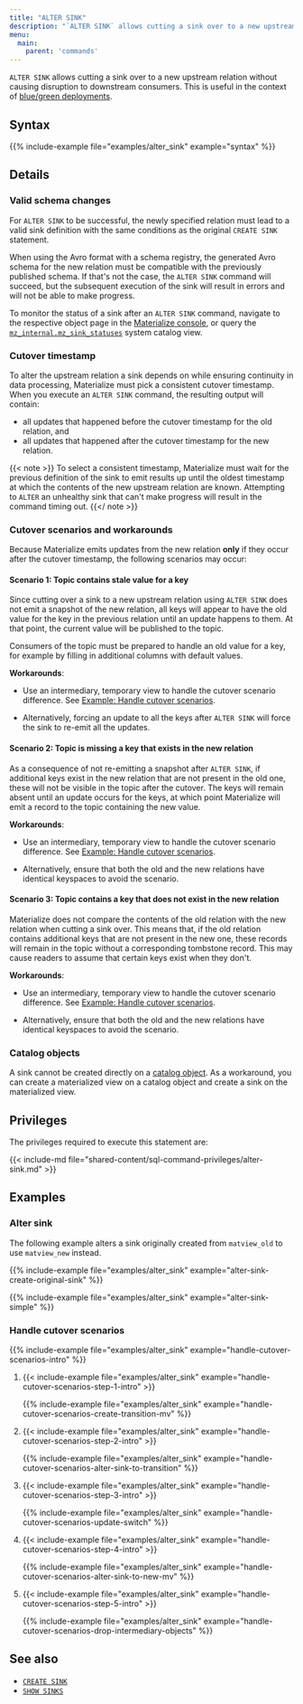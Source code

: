 ```yaml
---
title: "ALTER SINK"
description: "`ALTER SINK` allows cutting a sink over to a new upstream relation without causing disruption to downstream consumers."
menu:
  main:
    parent: 'commands'
---
```


`ALTER SINK` allows cutting a sink over to a new upstream relation without
causing disruption to downstream consumers. This is useful in the context
of [blue/green deployments](/manage/dbt/blue-green-deployments/).

## Syntax

{{% include-example file="examples/alter_sink" example="syntax" %}}

## Details

### Valid schema changes

For `ALTER SINK` to be successful, the newly specified relation must lead to a
valid sink definition with the same conditions as the original `CREATE SINK`
statement.

When using the Avro format with a schema registry, the generated Avro
schema for the new relation must be compatible with the previously published
schema. If that's not the case, the `ALTER SINK` command will succeed, but the
subsequent execution of the sink will result in errors and will not be able to
make progress.

To monitor the status of a sink after an `ALTER SINK` command, navigate to the
respective object page in the [Materialize console](https://console.materialize.com/),
or query the [`mz_internal.mz_sink_statuses`](/sql/system-catalog/mz_internal/#mz_sink_statuses)
system catalog view.

### Cutover timestamp

To alter the upstream relation a sink depends on while ensuring continuity in
data processing, Materialize must pick a consistent cutover timestamp. When you
execute an `ALTER SINK` command, the resulting output will contain:
- all updates that happened before the cutover timestamp for the old
relation, and
- all updates that happened after the cutover timestamp for the new
relation.

{{< note >}}
To select a consistent timestamp, Materialize must wait for the previous
definition of the sink to emit results up until the oldest timestamp at which
the contents of the new upstream relation are known. Attempting to `ALTER` an
unhealthy sink that can't make progress will result in the command timing out.
{{</ note >}}

### Cutover scenarios and workarounds

Because Materialize emits updates from the new relation **only** if
they occur after the cutover timestamp, the following scenarios may occur:

#### Scenario 1: Topic contains stale value for a key

Since cutting over a sink to a new upstream relation using `ALTER SINK` does not
emit a snapshot of the new relation, all keys will appear to have the old value
for the key in the previous relation until an update happens to them. At that
point, the current value will be published to the topic.

Consumers of the topic must be prepared to handle an old value for a key, for
example by filling in additional columns with default values.

**Workarounds**:

- Use an intermediary, temporary view to handle the cutover scenario difference.
See [Example: Handle cutover scenarios](#handle-cutover-scenarios).

- Alternatively, forcing an update to all the keys after `ALTER SINK` will force
the sink to re-emit all the updates.

#### Scenario 2: Topic is missing a key that exists in the new relation

As a consequence of not re-emitting a snapshot after `ALTER SINK`, if additional
keys exist in the new relation that are not present in the old one, these will
not be visible in the topic after the cutover. The keys will remain absent until
an update occurs for the keys, at which point Materialize will emit a record to
the topic containing the new value.

**Workarounds**:

- Use an intermediary, temporary view to handle the cutover scenario difference.
See [Example: Handle cutover scenarios](#handle-cutover-scenarios).

- Alternatively, ensure that both the old and the new relations have identical
keyspaces to avoid the scenario.

#### Scenario 3: Topic contains a key that does not exist in the new relation

Materialize does not compare the contents of the old relation with the new
relation when cutting a sink over. This means that, if the old relation
contains additional keys that are not present in the new one, these records
will remain in the topic without a corresponding tombstone record. This may
cause readers to assume that certain keys exist when they don't.

**Workarounds**:

- Use an intermediary, temporary view to handle the cutover scenario difference.
See [Example: Handle cutover scenarios](#handle-cutover-scenarios).

- Alternatively, ensure that both the old and the new relations have identical
keyspaces to avoid the scenario.

### Catalog objects

A sink cannot be created directly on a [catalog object](/sql/system-catalog/).
As a workaround, you can create a materialized view on a catalog object and
create a sink on the materialized view.

## Privileges

The privileges required to execute this statement are:

{{< include-md file="shared-content/sql-command-privileges/alter-sink.md" >}}

## Examples

### Alter sink

The following example alters a sink originally created from `matview_old` to use
`matview_new` instead.

{{% include-example file="examples/alter_sink"
example="alter-sink-create-original-sink" %}}

{{% include-example file="examples/alter_sink" example="alter-sink-simple" %}}

### Handle cutover scenarios

{{% include-example file="examples/alter_sink"
example="handle-cutover-scenarios-intro" %}}

1. {{< include-example file="examples/alter_sink"
example="handle-cutover-scenarios-step-1-intro" >}}

   {{% include-example file="examples/alter_sink"
example="handle-cutover-scenarios-create-transition-mv" %}}

1. {{< include-example file="examples/alter_sink"
example="handle-cutover-scenarios-step-2-intro" >}}

   {{% include-example file="examples/alter_sink"
example="handle-cutover-scenarios-alter-sink-to-transition" %}}

1. {{< include-example file="examples/alter_sink"
example="handle-cutover-scenarios-step-3-intro" >}}

   {{% include-example file="examples/alter_sink"
example="handle-cutover-scenarios-update-switch" %}}

1. {{< include-example file="examples/alter_sink"
example="handle-cutover-scenarios-step-4-intro" >}}

   {{% include-example file="examples/alter_sink"
example="handle-cutover-scenarios-alter-sink-to-new-mv" %}}

1. {{< include-example file="examples/alter_sink"
example="handle-cutover-scenarios-step-5-intro" >}}

   {{% include-example file="examples/alter_sink"
example="handle-cutover-scenarios-drop-intermediary-objects" %}}

## See also

- [`CREATE SINK`](/sql/create-sink/)
- [`SHOW SINKS`](/sql/show-sinks)
